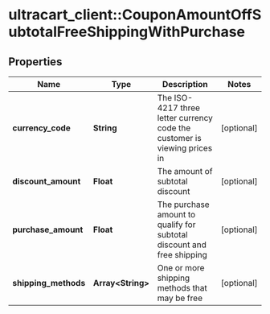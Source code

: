 # ultracart_client::CouponAmountOffSubtotalFreeShippingWithPurchase

## Properties
Name | Type | Description | Notes
------------ | ------------- | ------------- | -------------
**currency_code** | **String** | The ISO-4217 three letter currency code the customer is viewing prices in | [optional] 
**discount_amount** | **Float** | The amount of subtotal discount | [optional] 
**purchase_amount** | **Float** | The purchase amount to qualify for subtotal discount and free shipping | [optional] 
**shipping_methods** | **Array&lt;String&gt;** | One or more shipping methods that may be free | [optional] 


